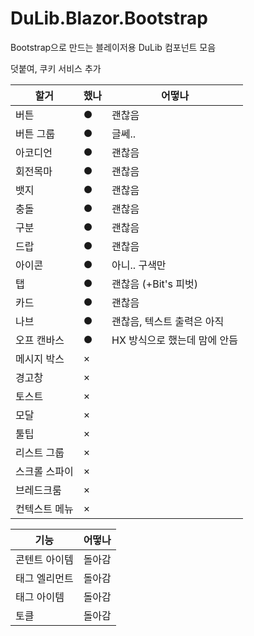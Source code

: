 # DuLib.Blazor.Bootstrap

Bootstrap으로 만드는 블레이저용 DuLib 컴포넌트 모음

덧붙여, 쿠키 서비스 추가

|할거|했나|어떻나|
|--------|-----------------|-----------------|
|버튼|●|괜찮음|
|버튼 그룹|●|글쎄..|
|아코디언|●|괜찮음|
|회전목마|●|괜찮음|
|뱃지|●|괜찮음|
|충돌|●|괜찮음|
|구분|●|괜찮음|
|드랍|●|괜찮음|
|아이콘|●|아니.. 구색만|
|탭|●|괜찮음 (+Bit's 피벗)|
|카드|●|괜찮음|
|나브|●|괜찮음, 텍스트 출력은 아직|
|오프 캔바스|●|HX 방식으로 했는데 맘에 안듬|
|메시지 박스|×|
|경고창|×||
|토스트|×|
|모달|×|
|툴팁|×||
|리스트 그룹|×||
|스크롤 스파이|×||
|브레드크룸|×||
|컨텍스트 메뉴|×||


|기능|어떻나|
|-----|------|
|콘텐트 아이템|돌아감|
|태그 엘리먼트|돌아감|
|태그 아이템|돌아감|
|토클|돌아감|
